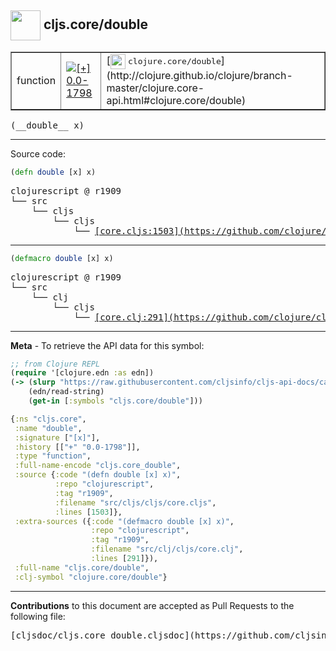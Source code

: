 ## <img width="48px" valign="middle" src="http://i.imgur.com/Hi20huC.png"> cljs.core/double

 <table border="1">
<tr>

<td>function</td>
<td><a href="https://github.com/cljsinfo/cljs-api-docs/tree/0.0-1798"><img valign="middle" alt="[+] 0.0-1798" src="https://img.shields.io/badge/+-0.0--1798-lightgrey.svg"></a> </td>
<td>
[<img height="24px" valign="middle" src="http://i.imgur.com/1GjPKvB.png"> <samp>clojure.core/double</samp>](http://clojure.github.io/clojure/branch-master/clojure.core-api.html#clojure.core/double)
</td>
</tr>
</table>

 <samp>
(__double__ x)<br>
</samp>

---





Source code:

```clj
(defn double [x] x)
```

 <pre>
clojurescript @ r1909
└── src
    └── cljs
        └── cljs
            └── <ins>[core.cljs:1503](https://github.com/clojure/clojurescript/blob/r1909/src/cljs/cljs/core.cljs#L1503)</ins>
</pre>


---

```clj
(defmacro double [x] x)
```

 <pre>
clojurescript @ r1909
└── src
    └── clj
        └── cljs
            └── <ins>[core.clj:291](https://github.com/clojure/clojurescript/blob/r1909/src/clj/cljs/core.clj#L291)</ins>
</pre>

---

__Meta__ - To retrieve the API data for this symbol:

```clj
;; from Clojure REPL
(require '[clojure.edn :as edn])
(-> (slurp "https://raw.githubusercontent.com/cljsinfo/cljs-api-docs/catalog/cljs-api.edn")
    (edn/read-string)
    (get-in [:symbols "cljs.core/double"]))
```

```clj
{:ns "cljs.core",
 :name "double",
 :signature ["[x]"],
 :history [["+" "0.0-1798"]],
 :type "function",
 :full-name-encode "cljs.core_double",
 :source {:code "(defn double [x] x)",
          :repo "clojurescript",
          :tag "r1909",
          :filename "src/cljs/cljs/core.cljs",
          :lines [1503]},
 :extra-sources ({:code "(defmacro double [x] x)",
                  :repo "clojurescript",
                  :tag "r1909",
                  :filename "src/clj/cljs/core.clj",
                  :lines [291]}),
 :full-name "cljs.core/double",
 :clj-symbol "clojure.core/double"}

```

---

__Contributions__ to this document are accepted as Pull Requests to the following file:

 <pre>
[cljsdoc/cljs.core_double.cljsdoc](https://github.com/cljsinfo/cljs-api-docs/blob/master/cljsdoc/cljs.core_double.cljsdoc)
</pre>

